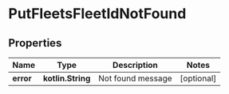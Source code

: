 
# PutFleetsFleetIdNotFound

## Properties
Name | Type | Description | Notes
------------ | ------------- | ------------- | -------------
**error** | **kotlin.String** | Not found message |  [optional]



